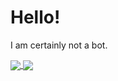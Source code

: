 # Hello!

I am certainly not a bot.

<a href="https://github.com/diagmatrix">
  <img align="center" src="https://github-readme-stats.vercel.app/api?username=diagmatrix&count_private=true&show_icons=true&theme=github_dark&hide_border=true" />
</a>
<a href="https://github.com/diagmatrix?tab=repositories">
  <img align="center" src="https://github-readme-stats.vercel.app/api/top-langs/?username=diagmatrix&theme=github_dark&hide_border=true&exclude_repo=dgiim&layout=compact" />
</a>


<!--
**diagmatrix/diagmatrix** is a ✨ _special_ ✨ repository because its `README.md` (this file) appears on your GitHub profile.

Here are some ideas to get you started:

- 🔭 I’m currently working on ...
- 🌱 I’m currently learning ...
- 👯 I’m looking to collaborate on ...
- 🤔 I’m looking for help with ...
- 💬 Ask me about ...
- 📫 How to reach me: ...
- 😄 Pronouns: ...
- ⚡ Fun fact: ...
-->
